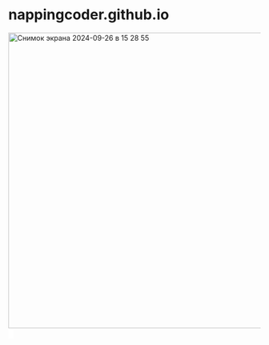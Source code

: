 # nappingcoder.github.io
<img width="591" alt="Снимок экрана 2024-09-26 в 15 28 55" src="https://github.com/user-attachments/assets/bf72be5f-3fd7-40c4-97a8-2bbcea850a4d">

<div style="width: 10px; height: 20px; background: #fff"></div>
